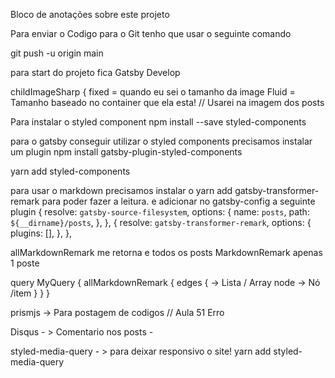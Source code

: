Bloco de anotações sobre este projeto

Para enviar o Codigo para o Git tenho que usar o seguinte comando

git push -u origin main

para start do projeto fica
Gatsby Develop

childImageSharp {
fixed = quando eu sei o tamanho da image
Fluid = Tamanho baseado no container que ela esta! // Usarei na imagem dos posts

Para instalar o styled component
npm install --save styled-components

para o gatsby conseguir utilizar o styled components precisamos instalar um plugin
npm install gatsby-plugin-styled-components

yarn add styled-components

para usar o markdown precisamos instalar o yarn add gatsby-transformer-remark para poder fazer a leitura.
e adicionar no gatsby-config a seguinte plugin
{
resolve: `gatsby-source-filesystem`,
options: {
name: `posts`,
path: `${__dirname}/posts`,
},
},
{
resolve: `gatsby-transformer-remark`,
options: {
plugins: [],
},
},

allMarkdownRemark me retorna e todos os posts
MarkdownRemark apenas 1 poste

query MyQuery {
allMarkdownRemark {
edges { -> Lista / Array
node -> Nó /item
}
}
}

prismjs -> Para postagem de codigos // Aula 51 Erro

Disqus - > Comentario nos posts -

styled-media-query - > para deixar responsivo o site!
yarn add styled-media-query
